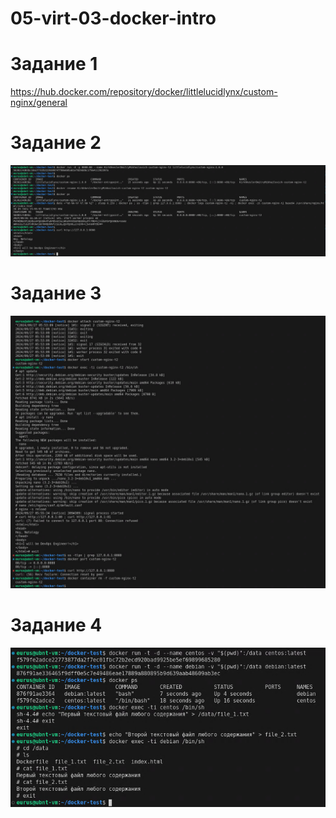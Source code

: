 # 05-virt-03-docker-intro
# Задание 1
https://hub.docker.com/repository/docker/littlelucidlynx/custom-nginx/general

# Задание 2
![Image alt](https://github.com/littlelucidlynx/05-virt-03-docker-intro/raw/main/Screen/Docker001.png)

# Задание 3
![Image alt](https://github.com/littlelucidlynx/05-virt-03-docker-intro/raw/main//Screen/Docker002.png)

# Задание 4
![Image alt](https://github.com/littlelucidlynx/05-virt-03-docker-intro/raw/main//Screen/Docker003.png)
